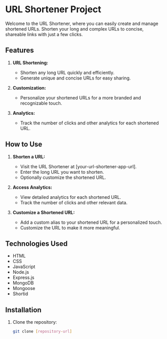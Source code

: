 # URL Shortener Project

Welcome to the URL Shortener, where you can easily create and manage shortened URLs. Shorten your long and complex URLs to concise, shareable links with just a few clicks.

## Features

1. **URL Shortening:**
   - Shorten any long URL quickly and efficiently.
   - Generate unique and concise URLs for easy sharing.

2. **Customization:**
   - Personalize your shortened URLs for a more branded and recognizable touch.

3. **Analytics:**
   - Track the number of clicks and other analytics for each shortened URL.

## How to Use

1. **Shorten a URL:**
   - Visit the URL Shortener at [your-url-shortener-app-url].
   - Enter the long URL you want to shorten.
   - Optionally customize the shortened URL.

2. **Access Analytics:**
   - View detailed analytics for each shortened URL.
   - Track the number of clicks and other relevant data.

3. **Customize a Shortened URL:**
   - Add a custom alias to your shortened URL for a personalized touch.
   - Customize the URL to make it more meaningful.

## Technologies Used

- HTML
- CSS
- JavaScript
- Node.js
- Express.js
- MongoDB
- Mongoose
- Shortid

## Installation

1. Clone the repository:

   ```bash
   git clone [repository-url]
